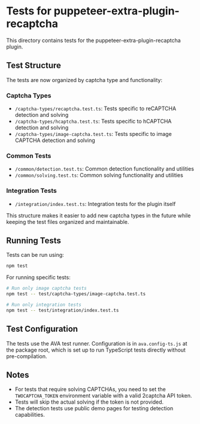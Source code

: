 # Tests for puppeteer-extra-plugin-recaptcha

This directory contains tests for the puppeteer-extra-plugin-recaptcha plugin.

## Test Structure

The tests are now organized by captcha type and functionality:

### Captcha Types
- `/captcha-types/recaptcha.test.ts`: Tests specific to reCAPTCHA detection and solving
- `/captcha-types/hcaptcha.test.ts`: Tests specific to hCAPTCHA detection and solving
- `/captcha-types/image-captcha.test.ts`: Tests specific to image CAPTCHA detection and solving

### Common Tests
- `/common/detection.test.ts`: Common detection functionality and utilities
- `/common/solving.test.ts`: Common solving functionality and utilities

### Integration Tests
- `/integration/index.test.ts`: Integration tests for the plugin itself

This structure makes it easier to add new captcha types in the future while keeping the test files organized and maintainable.

## Running Tests

Tests can be run using:

```bash
npm test
```

For running specific tests:

```bash
# Run only image captcha tests
npm test -- test/captcha-types/image-captcha.test.ts

# Run only integration tests
npm test -- test/integration/index.test.ts
```

## Test Configuration

The tests use the AVA test runner. Configuration is in `ava.config-ts.js` at the package root, which is set up to run TypeScript tests directly without pre-compilation.

## Notes

- For tests that require solving CAPTCHAs, you need to set the `TWOCAPTCHA_TOKEN` environment variable with a valid 2captcha API token.
- Tests will skip the actual solving if the token is not provided.
- The detection tests use public demo pages for testing detection capabilities. 